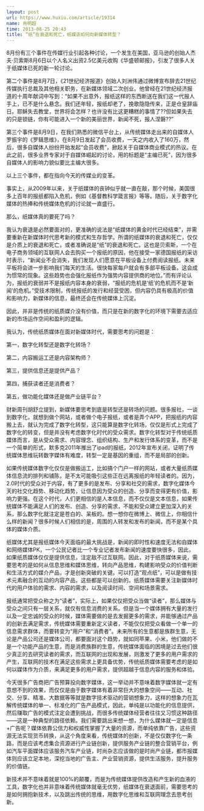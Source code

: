```yaml
---
layout: post
url: https://www.huxiu.com/article/19314
name: 肖明超
time: 2013-08-25 20:43
title: “纸”在衰退和死亡，纸媒该如何向新媒体转型？
---
```

8月份有三个事件在传媒行业引起各种讨论，一个发生在美国，亚马逊的创始人杰夫·贝索斯8月6日以个人名义出资2.5亿美元收购《华盛顿邮报》，引发了很多人关于纸媒体已死的新一轮讨论。

第二个事件是8月7日，《21世纪经济报道》创始人刘洲伟通过微博宣布辞去21世纪传媒执行总裁及其他相关职务，在新媒体领域二次创业。他曾经在21世纪经济报道的十周年献词中写到：“如果不出意外，报纸这样的东西断送在我们这一代报人手上，已不是什么悬念。我们还年轻，报纸却老了，挽歌隐隐传来，正是仓皇辞庙日。耶稣失去教堂，世界将会怎样？也许没有比这更糟糕的事情了??但如果失去的只是锁链，你有可能进入一个新的美丽世界，新闻不死，报人涅磐??”

第三个事件是8月9日，在我们熟悉的微信平台上，从传统媒体走出来的自媒体人罗振宇的《罗辑思维》，在8月9日发起了会员收费，一天之内收入了160万，然后，很多自媒体人纷纷开始发起“会员收费”，掀起关于自媒体商业模式的热议。在此之前，很多业界专家对于自媒体崛起的讨论，用的标题是“主编已死”，因为很多自媒体人的影响力貌似要比主编大很多。

以上三个事件，都在指向今天的传媒业的变革。

事实上，从2009年以来，关于纸媒体的丧钟似乎就一直在敲，那个时候，美国很多上百年的报纸都陷入危机，例如《基督教科学箴言报》等等。随后，关于数字化媒体的热捧和传统媒体危机的讨论就一直盛行。

那么，纸媒体真的要死了吗？

我认为衰退是必然要面对的，更准确的说法是“纸媒体的黄金时代已经结束”，并需要重新在新媒体时代思考新的模式和生存哲学。所谓的纸媒体的衰退和死亡，仅仅是介质上的衰退和死亡，或者准确说是“纸”的衰退和死亡。这也是贝索斯，一个在电子商务领域的互联网人会去购买一个报纸的原因，他在接受一家德国报纸的采访时表示，“新闻业不会消失，我们发现人们愿意在平板设备上付费阅读报纸。未来平板将会进一步影响我们每天的生活。很快每家每户就会有多部平板设备。这会成为惯常的现象。这些趋势也会强化报纸作为强势内容提供商的地位。”而有评论认为，报纸的衰弱并不是报纸内容本身的衰弱，“报纸的危机是‘纸’的危机而不是‘新闻’的危机。”受技术限制，传统报纸的发行和经营受困，但内容仍具有极高的价值和影响力，新媒体的信息，最终还会在传统媒体上沉淀。

因此，并非是传统的纸质媒介没有价值，而只是在新的数字化的环境下需要去适应新的市场运作空间和盈利的逻辑。

我认为，传统纸质媒体在面对新媒体时代，需要思考的问题是：

第一，数字化转型还是数字化转场？

第二，内容搬运工还是内容架构师？

第三，提供信息还是提供产品？

第四，捕获读者还是消费者？

第五，做功能化媒体还是做产业链平台？

财新周刊胡舒立提到，新媒体要思考到底是转型还是转场的问题。很多报社，一谈到数字化，就想到做个网站，或者做个电子报纸，或者是弄个APP，把报纸的内容搬上去，就认为完成了数字化转型，这只能算是数字化转场，仅仅是形式上完成了数字化的转变，但是并没有考虑数字化时代的受众需求。数字化转型对于传统纸质媒体而言，是从受众需求、内容理念、组织结构、生产和发行体系的变革，而不是一个简单的形式，默多克2011年推出了ipad的报纸，2012年宣布关闭，证明了传统媒体思维玩转数字媒体有难度，转型一定是基因的重组，而不是局部的创新。

如果传统媒体数字化仅仅是做搬运工，比如搞个门户一样的网站，或者大量纸质媒体信息流的排列和铺陈，是不太可能吸引这些正在远离报纸的年轻读者的。因为， 2.0时代的受众对于内容，有了更多的是发布、分享和社交的需求，数字化媒体今天的社交化趋势、移动化趋势，让信息因为受众的创造、分享而变得更有价值，影响力更强。在这个时代，人们更相信的是人本信息，而不仅仅是文本信息，如果传统媒体不能满足人们的发布、创造、分享的需求，不能和受众建立更加深入的关系，那么数字化就注定是苍白的、呆板的。想一想你在微博上、微信上，你相信什么样的新闻？很多时候人们相信的是，周围的人转发和发布的新闻，而不是某个具体的媒体介质。

纸媒体尤其是报纸媒体今天面临的最大挑战是，新闻的即时性和速度无法和自媒体和网络媒体PK，一个公民记者比一个专业记者发布新闻的速度要快很多，因此，如果纸质媒体仅仅是提供信息，注定敌不过互联网。因此，对于纸质媒体来说，需要思考的是如何从信息思维和媒体思维，转向产品思维，构建影响受众的价值判断和生活方式的媒介产品，才是创新突破的关键。可以打造“观点纸”，可以是做有技术元素融合的互动的内容产品，这些都是可以创新的。纸质媒体需要关注新媒体时代的用户体验的需求、内容的需求，以及阅读时间、空间和场景需求。

报纸通常把受众称之为“读者”，实际上，如果仅仅把受众当做“读者”，那么媒体与受众之间只有一层关系，就仅有信息消费的关系。但是当一个媒体拥有大量的发行以及一定忠诚的受众的时候，媒体需要做的是去发掘更多的需求，并能够通过产品的创新去满足需求，传统媒体需要重新定义读者，不能仅仅把受众看做一个单一的信息需求群体，而要转变为“用户”和“消费者”。未来所有的生意都是族群生意，无论是产品公司还是媒体公司，都要面对这个趋势，就如同苹果、小米，他们做的不是一个功能产品的生意，而是消费族群的生意，传统媒体面临的困境是过去他们很少真正的去研究读者的需求，而互联网的出现和发展，则激发了更多的用户需求的产生，互联网的技术在满足这些需求上更具备优势，传统纸质媒体需要考虑的是如何以媒体作为介质，来满足更多的用户需求，提供超越于信息内容的服务和体验。

今天很多广告商把广告预算投向数字媒体，这一举动并不意味着数字媒体就一定有意想不到的效果，而仅仅是由于数字媒体有着非常巨大的想象空间——互动、社交、分享、精准、大数据等等就是数字技术驱动的营销想象力，这样的想象力在瓦解传统媒体的单一、标准化的广告产品模式，因此，单纯是以功能化的信息提供，然后赚取广告的模式注定会遭到挑战，而很多传统媒体经营者往往又习惯这种路径——这是一种典型的路径依赖。我们需要跳出来想一想，为什么媒体就一定是信息+广告呢？媒体依靠公信力和权威性掌握了大量的资源，而单纯依靠广告，这些资源无法实现货币转换，从这个角度来看，传统媒体的创新，不是仅仅数字化一条路，而是应该考虑集合资源进行产业链创新，提供服务产业链的整合营销平台，例如汽车平面媒体应该服务汽车产业链，时尚杂志应该做的是时尚产业链，都市报媒体则应该立足本地，深挖当地的广告主、产业营销资源，提供生活服务，提升服务的价值链。

新技术并不意味着就是100%的颠覆，而是为传统媒体提供改造和产生新的血液的工具，数字化也并非意味着传统媒体就毫无优势，纸媒体在衰退面前，需要思考的是如何拥抱新技术，以及跳出传统的思维，用数字化思维和互联网理念去思考创新。


